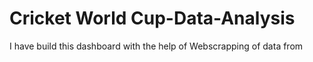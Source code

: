 # Cricket World Cup-Data-Analysis 

I have build this dashboard with the help of Webscrapping of data from
